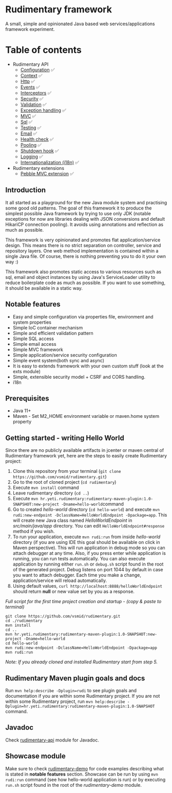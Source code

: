 # Rudimentary framework

A small, simple and opinionated Java based web services/applications framework experiment. 

# Table of contents
* Rudimentary API
  * [Configuration](rudimentary-api/src/main/java/hr/yeti/rudimentary/config/README.md) :white_check_mark:
  * [Context](rudimentary-api/src/main/java/hr/yeti/rudimentary/context/README.md) :white_check_mark:
  * [Http](rudimentary-api/src/main/java/hr/yeti/rudimentary/http/README.md) :white_check_mark:
  * [Events](rudimentary-api/src/main/java/hr/yeti/rudimentary/events/README.md) :white_check_mark:
  * [Interceptors](rudimentary-api/src/main/java/hr/yeti/rudimentary/interceptor/README.md) :white_check_mark:
  * [Security](rudimentary-api/src/main/java/hr/yeti/rudimentary/security/README.md) :white_check_mark:
  * [Validation](rudimentary-api/src/main/java/hr/yeti/rudimentary/validation/README.md) :white_check_mark:
  * [Exception handling](rudimentary-api/src/main/java/hr/yeti/rudimentary/exception/README.md) :white_check_mark:
  * [MVC](rudimentary-api/src/main/java/hr/yeti/rudimentary/mvc/README.md) :white_check_mark:
  * [Sql](rudimentary-api/src/main/java/hr/yeti/rudimentary/sql/README.md) :white_check_mark:
  * [Testing](rudimentary-api/src/main/java/hr/yeti/rudimentary/test/README.md) :white_check_mark:
  * [Email](rudimentary-api/src/main/java/hr/yeti/rudimentary/email/README.md) :white_check_mark:
  * [Health check](rudimentary-api/src/main/java/hr/yeti/rudimentary/health/README.md) :white_check_mark:
  * [Pooling](rudimentary-api/src/main/java/hr/yeti/rudimentary/pooling/README.md) :white_check_mark:
  * [Shutdown hook](rudimentary-api/src/main/java/hr/yeti/rudimentary/shutdown/README.md) :white_check_mark:
  * [Logging](rudimentary-api/src/main/java/hr/yeti/rudimentary/logging/README.md) :white_check_mark:
  * [Internationalization (i18n)](rudimentary-api/src/main/java/hr/yeti/rudimentary/i18n/README.md) :white_check_mark:
* Rudimentary extensions
  * [Pebble MVC extension](rudimentary-exts/rudimentary-mvc-pebble-ext/README.md) :white_check_mark:

## Introduction

It all started as a playground for the new Java module system and practising some good old patterns.
The goal of this framework it to produce the simplest possible Java framework by trying to use only JDK (notable exceptions for now are libraries dealing with JSON conversions and default HikariCP connection pooling). It avoids using annotations and reflection as much as possible.

This framework is very opinionated and promotes flat application/service design. This means there is no strict separation on controller, service and repository layers. One web method implementation is contained within a single Java file. Of course, there is nothing preventing you to do it your own way :)

This framework also promotes static access to various resources such as sql, email and object instances by using Java's ServiceLoader utility to reduce boilerplate code as much as possible. If you want to use something, it should be available in a static way.

## Notable features

* Easy and simple configuration via properties file, environment and system properties
* Simple IoC container mechanism
* Simple and efficient validation pattern
* Simple SQL access
* Simple email access
* Simple MVC framework
* Simple application/service security configuration
* Simple event system(both sync and async)
* It is easy to extends framework with your own custom stuff (look at the exts module)
* Simple, extensible security model + CSRF and CORS handling.
* i18n

## Prerequisites

* Java 11+
* Maven - Set M2_HOME environment variable or maven.home system property

## Getting started - writing Hello World

Since there are no publicly available artifacts in jcenter or maven central of Rudimentary framework yet, here are the steps to easily create Rudimentary project:

1. Clone this repository from your terminal (`git clone https://github.com/vsmid/rudimentary.git`)
2. Go to the root of cloned project (`cd rudimentary`)
3. Execute `mvn install` command
4. Leave rudimentary directory (`cd ..`)
5. Execute `mvn hr.yeti.rudimentary:rudimentary-maven-plugin:1.0-SNAPSHOT:new-project -Dname=hello-world`command
6. Go to created *hello-world* directory (`cd hello-world`) and execute `mvn rudi:new-endpoint -DclassName=HelloWorldEndpoint -Dpackage=app`. This will create new Java class named *HelloWorldEndpoint* in *src/main/java/app* directory. You can edit `HelloWorldEndpoint#response` method if you wish.
7. To run your application, execute `mvn rudi:run` from inside *hello-world* directory (if you are using IDE this goal should be available on click in Maven perspective). This will run application in debug mode so you can attach debugger at any time. Also, if you press enter while application is running, you can run tests automatically.
You can also execute application by running either `run.sh` or `debug.sh` script found in the root of the generated project. Debug listens on port 1044 by default in case you want to attach debugger. Each time you make a change, application/service will reload automatically.
8. Using default values, `curl http://localhost:8888/helloWorldEndpoint` should return **null** or new value set by you as a response.

*Full script for the first time project creation and startup - (copy & paste to terminal)*
```script
git clone https://github.com/vsmid/rudimentary.git
cd ./rudimentary
mvn install
cd ..
mvn hr.yeti.rudimentary:rudimentary-maven-plugin:1.0-SNAPSHOT:new-project -Dname=hello-world
cd hello-world
mvn rudi:new-endpoint -DclassName=HelloWorldEndpoint -Dpackage=app
mvn rudi:run
```

*Note: If you already cloned and installed Rudimentary start from step 5.*

## Rudimentary Maven plugin goals and docs
Run `mvn help:describe -Dplugin=rudi` to see plugin goals and documentation if you are within some Rudimentary project.
If you are not within some Rudimentary project, run `mvn help:describe -Dplugin=hr.yeti.rudimentary:rudimentary-maven-plugin:1.0-SNAPSHOT` command.

## Javadoc

Check [rudimentary-api](./rudimentary-api) module for Javadoc.

## Showcase module

Make sure to check [rudimentary-demo](./rudimentary-demo/src/main/java/hr/yeti/rudimentary/demo/endpoint) for code examples describing what is stated in **notable features** section.
Showcase can be run by using `mvn rudi:run` command (see how hello-world application is run) or by executing `run.sh` script found in the root of the *rudimentary-demo* module.
